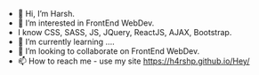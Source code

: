 - 👋 Hi, I’m Harsh.
- 👀 I’m interested in FrontEnd WebDev.
-    I know CSS, SASS, JS, JQuery, ReactJS, AJAX, Bootstrap.
- 🌱 I’m currently learning ....
- 💞️ I’m looking to collaborate on FrontEnd WebDev.
- 📫 How to reach me - use my site https://h4rshp.github.io/Hey/

<!---
h4rSHp/h4rSHp is a ✨ special ✨ repository because its `README.md` (this file) appears on your GitHub profile.
You can click the Preview link to take a look at your changes.
--->
